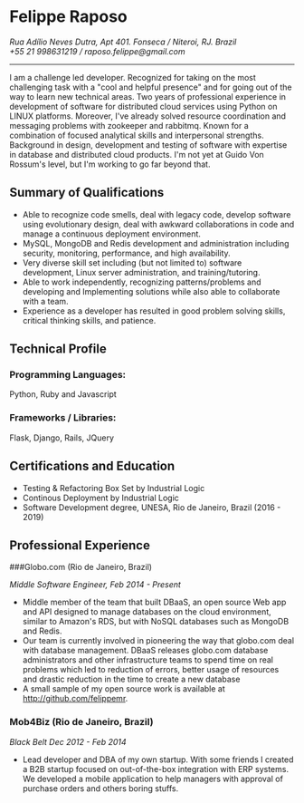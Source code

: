 Felippe Raposo
===============

_Rua Adílio Neves Dutra, Apt 401. Fonseca / Niteroi, RJ. Brazil  
+55 21 998631219 / raposo.felippe@gmail.com_

---------

I am a challenge led developer. Recognized for taking on the most challenging task with a "cool and helpful presence" and for going out of the way to learn new technical areas. Two years of professional experience in development of software for distributed cloud services using Python on LINUX platforms. Moreover, I've already solved resource coordination and messaging problems with zookeeper and rabbitmq. Known for a combination of focused analytical skills and interpersonal strengths. Background in design, development and testing of software with expertise in database and distributed cloud products. I'm not yet at Guido Von Rossum's level, but I'm working to go far beyond that.

Summary of Qualifications
-------------------------
* Able to recognize code smells, deal with legacy code, develop software using 
  evolutionary design, deal with awkward collaborations in code and manage a 
  continuous deployment environment.
* MySQL, MongoDB and Redis development and administration including security,
  monitoring, performance, and high availability.
* Very diverse skill set including (but not limited to) software development,
  Linux server administration, and training/tutoring.
* Able to work independently, recognizing patterns/problems and developing and
  Implementing solutions while also able to collaborate with a team.
* Experience as a developer has resulted in good problem solving skills, 
  critical thinking skills, and patience.

Technical Profile
-----------------

### Programming Languages:

Python, Ruby and Javascript

### Frameworks / Libraries:

Flask, Django, Rails, JQuery


Certifications and Education
----------------------------

* Testing & Refactoring Box Set by Industrial Logic
* Continous Deployment by Industrial Logic
* Software Development degree, UNESA, Rio de Janeiro, Brazil (2016 - 2019)

Professional Experience
-----------------------

###Globo.com (Rio de Janeiro, Brazil)

_Middle Software Engineer, Feb 2014 - Present_

* Middle member of the team that built DBaaS, an open source
  Web app and API designed to manage databases on the cloud environment, 
  similar to Amazon's RDS, but with NoSQL databases such as MongoDB and Redis.
* Our team is currently involved in pioneering the way that globo.com deal 
  with database management. DBaaS releases globo.com database administrators
  and other infrastructure teams to spend time on real problems which led to
  reduction of errors, better usage of resources and drastic reduction in the time to 
  create a new database
* A small sample of my open source work is available at
  <http://github.com/felippemr>.

### Mob4Biz (Rio de Janeiro, Brazil)

_Black Belt Dec 2012 - Feb 2014_

* Lead developer and DBA of my own startup. With some friends I created a B2B startup 
  focused on out-of-the-box integration with ERP systems. We developed a mobile application
  to help managers with approval of purchase orders and others boring stuffs.
